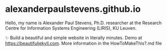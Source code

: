 # alexanderpaulstevens.github.io

Hello, my name is Alexander Paul Stevens, Ph.D. researcher at the Research Centre for Information Systems Engineering (LIRIS), KU Leuven.

✨ Build a beautiful and simple website in literally minutes. Demo at https://beautifuljekyll.com. More information in the HowToMakeThis?.md file

